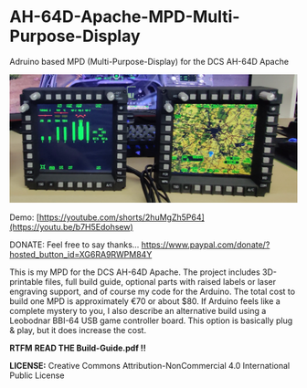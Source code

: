 # AH-64D-Apache-MPD-Multi-Purpose-Display
Adruino based  MPD (Multi-Purpose-Display) for the DCS AH-64D Apache


![Alt text](overview.jpg)

Demo: [https://youtube.com/shorts/2huMgZh5P64](https://youtu.be/b7H5Edohsew)

DONATE: Feel free to say thanks... https://www.paypal.com/donate/?hosted_button_id=XG6RA9RWPM84Y


This is my MPD for the DCS AH-64D Apache. The project includes 3D-printable files, full build guide, optional parts with raised labels or laser engraving support, and of course my code for the Arduino. The total cost to build one MPD is approximately €70 or about $80. If Arduino feels like a complete mystery to you, I also describe an alternative build using a Leobodnar BBI-64 USB game controller board. This option is basically plug & play, but it does increase the cost.

**RTFM** 
**READ THE Build-Guide.pdf !!**


**LICENSE:**
Creative Commons Attribution-NonCommercial 4.0 International Public License
